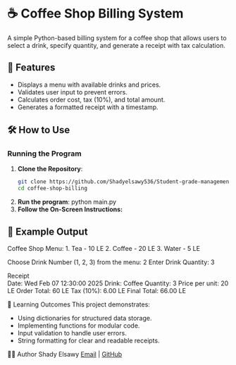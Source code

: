 # ☕ Coffee Shop Billing System

A simple Python-based billing system for a coffee shop that allows users to select a drink, specify quantity, and generate a receipt with tax calculation.

## 🚀 Features
- Displays a menu with available drinks and prices.
- Validates user input to prevent errors.
- Calculates order cost, tax (10%), and total amount.
- Generates a formatted receipt with a timestamp.

## 🛠️ How to Use

### Running the Program

1. **Clone the Repository**:
   ```bash
   git clone https://github.com/Shadyelsawy536/Student-grade-management.git
   cd coffee-shop-billing
2. **Run the program**:
   python main.py
3. **Follow the On-Screen Instructions:**


## 📝 Example Output

Coffee Shop Menu:
    1. Tea - 10 LE
    2. Coffee - 20 LE
    3. Water - 5 LE

Choose Drink Number (1, 2, 3) from the menu: 2
Enter Drink Quantity: 3

  Receipt  
Date: Wed Feb 07 12:30:00 2025
Drink: Coffee
Quantity: 3
Price per unit: 20 LE
Order Total: 60 LE
Tax (10%): 6.00 LE
Final Total: 66.00 LE

📖 Learning Outcomes
This project demonstrates:

- Using dictionaries for structured data storage.
- Implementing functions for modular code.
- Input validation to handle user errors.
- String formatting for clear and readable receipts.


👨‍💻 Author
Shady Elsawy
[Email](shadyelsawy536@gmail.com) | [GitHub](https://github.com/Shadyelsawy536)
